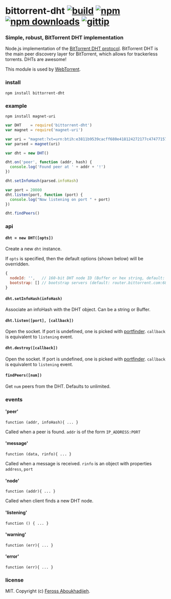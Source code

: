 # bittorrent-dht [![build](https://img.shields.io/travis/feross/bittorrent-dht.svg)](https://travis-ci.org/feross/bittorrent-dht) [![npm](https://img.shields.io/npm/v/bittorrent-dht.svg)](https://npmjs.org/package/bittorrent-dht) [![npm downloads](https://img.shields.io/npm/dm/bittorrent-dht.svg)](https://npmjs.org/package/bittorrent-dht) [![gittip](https://img.shields.io/gittip/feross.svg)](https://www.gittip.com/feross/)

### Simple, robust, BitTorrent DHT implementation

Node.js implementation of the [BitTorrent DHT protocol](http://www.bittorrent.org/beps/bep_0005.html). BitTorrent DHT is the main peer discovery layer for BitTorrent, which allows for trackerless torrents. DHTs are awesome!

This module is used by [WebTorrent](http://webtorrent.io).

### install

```
npm install bittorrent-dht
```

### example

```
npm install magnet-uri
```

```javascript
var DHT    = require('bittorrent-dht')
var magnet = require('magnet-uri')

var uri = "magnet:?xt=urn:btih:e3811b9539cacff680e418124272177c47477157&dn=Ubuntu+13.10+Desktop+Live+ISO+amd64"
var parsed = magnet(uri)

var dht = new DHT()

dht.on('peer', function (addr, hash) {
  console.log('Found peer at ' + addr + '!')
})

dht.setInfoHash(parsed.infoHash)

var port = 20000
dht.listen(port, function (port) {
  console.log("Now listening on port " + port)
})

dht.findPeers()
```

### api

#### `dht = new DHT([opts])`

Create a new `dht` instance.

If `opts` is specified, then the default options (shown below) will be overridden.

``` js
{
  nodeId: '',   // 160-bit DHT node ID (Buffer or hex string, default: randomly generated)
  bootstrap: [] // bootstrap servers (default: router.bittorrent.com:6881, router.utorrent.com:6881, dht.transmissionbt.com:6881)
}
```

#### `dht.setInfoHash(infoHash)`

Associate an infoHash with the DHT object. Can be a string or Buffer.


#### `dht.listen([port], [callback])`

Open the socket. If port is undefined, one is picked with [portfinder](https://github.com/indexzero/node-portfinder).
`callback` is equivalent to `listening` event.


#### `dht.destroy([callback])`

Open the socket. If port is undefined, one is picked with [portfinder](https://github.com/indexzero/node-portfinder).
`callback` is equivalent to `listening` event.


#### `findPeers([num])`

Get `num` peers from the DHT. Defaults to unlimited.


### events

#### 'peer'

    function (addr, infoHash){ ... }

Called when a peer is found. `addr` is of the form `IP_ADDRESS:PORT`


#### 'message'

    function (data, rinfo){ ... }

Called when a message is received. `rinfo` is an object with properties `address`, `port`


#### 'node'

    function (addr){ ... }

Called when client finds a new DHT node.


#### 'listening'

    function () { ... }


#### 'warning'

    function (err){ ... }


#### 'error'

    function (err){ ... }


### license

MIT. Copyright (c) [Feross Aboukhadijeh](http://feross.org).
